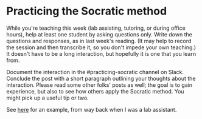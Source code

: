 # Practicing the Socratic method

While you're teaching this week (lab assisting, tutoring, or during office hours), help at least one student by asking questions only. Write down the questions and responses, as in last week's reading. (It may help to record the session and then transcribe it, so you don't impede your own teaching.) It doesn't have to be a long interaction, but hopefully it is one that you learn from.

Document the interaction in the #practicing-socratic channel on Slack. Conclude the post with a short paragraph outlining your thoughts about the interaction. Please read some other folks' posts as well; the goal is to gain experience, but also to see how others apply the Socratic method. You might pick up a useful tip or two.

See [here](https://docs.google.com/document/d/1JnQT68u2XOBtddCmaxvVsmns9pzbJBDibE_cOxv_-18/edit?usp=sharing) for an example, from way back when I was a lab assistant.